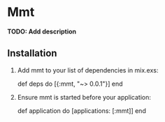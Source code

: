 # Mmt

**TODO: Add description**

## Installation

  1. Add mmt to your list of dependencies in mix.exs:

        def deps do
          [{:mmt, "~> 0.0.1"}]
        end

  2. Ensure mmt is started before your application:

        def application do
          [applications: [:mmt]]
        end
